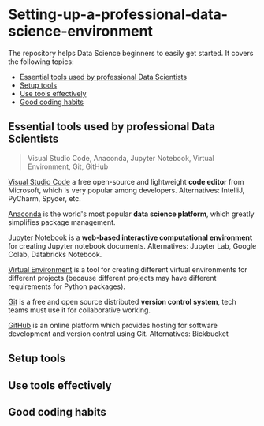 # Setting-up-a-professional-data-science-environment
The repository helps Data Science beginners to easily get started. It covers the following topics:

- [Essential tools used by professional Data Scientists](#heading)
- [Setup tools](#heading-1)
- [Use tools effectively](#heading-2)
- [Good coding habits](#heading-3)


## Essential tools used by professional Data Scientists
> Visual Studio Code, Anaconda, Jupyter Notebook, Virtual Environment, Git, GitHub

[Visual Studio Code](https://code.visualstudio.com/docs) a free open-source and lightweight **code editor** from Microsoft, which is very popular among developers. Alternatives: IntelliJ, PyCharm, Spyder, etc. 

[Anaconda](https://www.anaconda.com/) is the world's most popular **data science platform**, which greatly simplifies package management.

[Jupyter Notebook](https://jupyter.org/) is a **web-based interactive computational environment** for creating Jupyter notebook documents. Alternatives: Jupyter Lab, Google Colab, Databricks Notebook.

[Virtual Environment](https://docs.python.org/3/library/venv.html#:~:text=A%20virtual%20environment%20is%20a,part%20of%20your%20operating%20system.) is a tool for creating different virtual environments for different projects (because different projects may have different requirements for Python packages). 

[Git](https://git-scm.com/) is a free and open source distributed **version control system**, tech teams must use it for collaborative working.

[GitHub](https://github.com/) is an online platform which provides hosting for software development and version control using Git. Alternatives: Bickbucket

## Setup tools

## Use tools effectively

## Good coding habits
